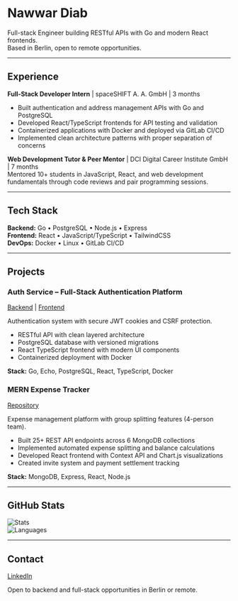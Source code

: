 # Nawwar Diab

Full-stack Engineer building RESTful APIs with Go and modern React frontends.  
Based in Berlin, open to remote opportunities.

---

## Experience

**Full-Stack Developer Intern** | spaceSHIFT A. A. GmbH | 3 months  
- Built authentication and address management APIs with Go and PostgreSQL
- Developed React/TypeScript frontends for API testing and validation
- Containerized applications with Docker and deployed via GitLab CI/CD
- Implemented clean architecture patterns with proper separation of concerns

**Web Development Tutor & Peer Mentor** | DCI Digital Career Institute GmbH | 7 months  
Mentored 10+ students in JavaScript, React, and web development fundamentals through code reviews and pair programming sessions.

---

## Tech Stack

**Backend:** Go • PostgreSQL • Node.js • Express  
**Frontend:** React • JavaScript/TypeScript • TailwindCSS  
**DevOps:** Docker • Linux • GitLab CI/CD

---

## Projects

### Auth Service – Full-Stack Authentication Platform
[Backend](https://github.com/nawwardiab/auth-service-backend-go) | [Frontend](https://github.com/nawwardiab/auth-frontend-react-ts)

Authentication system with secure JWT cookies and CSRF protection.

- RESTful API with clean layered architecture  
- PostgreSQL database with versioned migrations  
- React TypeScript frontend with modern UI components  
- Containerized deployment with Docker

**Stack:** Go, Echo, PostgreSQL, React, TypeScript, Docker

### MERN Expense Tracker
[Repository](https://github.com/nawwardiab/mern-expense-tracker)

Expense management platform with group splitting features (4-person team).

- Built 25+ REST API endpoints across 6 MongoDB collections  
- Implemented automated expense splitting and balance calculations  
- Developed React frontend with Context API and Chart.js visualizations  
- Created invite system and payment settlement tracking

**Stack:** MongoDB, Express, React, Node.js

---

## GitHub Stats

![Stats](https://github-readme-stats.vercel.app/api?username=nawwardiab&show_icons=true&theme=dark)  
![Languages](https://github-readme-stats.vercel.app/api/top-langs/?username=nawwardiab&layout=compact&theme=dark)

---

## Contact

[LinkedIn](https://linkedin.com/in/nawwar-diab)

Open to backend and full-stack opportunities in Berlin or remote.
